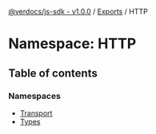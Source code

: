 [@verdocs/js-sdk - v1.0.0](../README.md) / [Exports](../modules.md) / HTTP

# Namespace: HTTP

## Table of contents

### Namespaces

- [Transport](HTTP.Transport.md)
- [Types](HTTP.Types.md)
